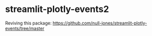 # streamlit-plotly-events2

Reviving this package: https://github.com/null-jones/streamlit-plotly-events/tree/master
